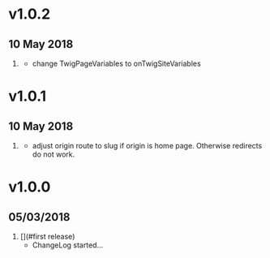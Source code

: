 # v1.0.2
## 10 May 2018
1. [](#update)
    * change TwigPageVariables to onTwigSiteVariables
# v1.0.1
## 10 May 2018
1. [](#update)
    * adjust origin route to slug if origin is home page. Otherwise redirects do not work.
# v1.0.0
##  05/03/2018

1. [](#first release)
    * ChangeLog started...
